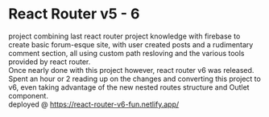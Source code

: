 # React Router v5 - 6

project combining last react router project knowledge with firebase to create basic forum-esque site, with user created posts and a rudimentary comment section, all using custom path resloving and the various tools provided by react router.  
Once nearly done with this project however, react router v6 was released. Spent an hour or 2 reading up on the changes and converting this project to v6, even taking advantage of the new nested routes structure and Outlet component.  
deployed @ https://react-router-v6-fun.netlify.app/
